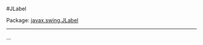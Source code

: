 #JLabel

Package: [javax.swing.JLabel](http://docs.oracle.com/javase/7/docs/api/javax/swing/JLabel.html)

---

...
